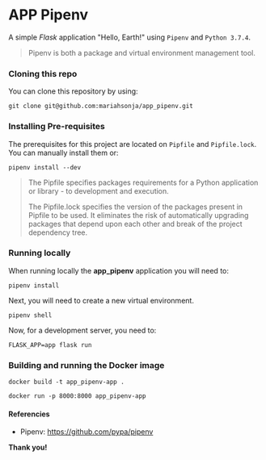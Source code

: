 # APP Pipenv

A simple *Flask* application "Hello, Earth!" using `Pipenv` and `Python 3.7.4`.

> Pipenv is both a package and virtual environment management tool.



### Cloning this repo

You can clone this repository by using:
 
 `git clone git@github.com:mariahsonja/app_pipenv.git`
 
 
 
### Installing Pre-requisites

The prerequisites for this project are located on `Pipfile` and `Pipfile.lock`. You can manually install them or:


`pipenv install --dev`


> The Pipfile specifies packages requirements for a Python application or library - to development and execution.
>
> The Pipfile.lock specifies the version of the packages present in Pipfile to be used. It eliminates the risk of automatically upgrading packages that depend upon each other and break of the project dependency tree.
>


 
### Running locally

When running locally the **app_pipenv** application you will need to:


`pipenv install` 


Next, you will need to create a new virtual environment.


`pipenv shell`


Now, for a development server, you need to: 


`FLASK_APP=app flask run`



### Building and running the Docker image


`docker build -t app_pipenv-app .`


`docker run -p 8000:8000 app_pipenv-app`



#### Referencies

- Pipenv: https://github.com/pypa/pipenv


**Thank you!**
